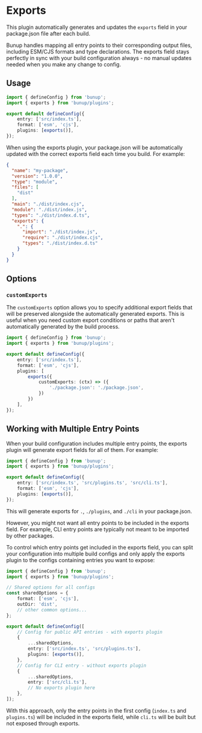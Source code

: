 # Exports

This plugin automatically generates and updates the `exports` field in your package.json file after each build. 

Bunup handles mapping all entry points to their corresponding output files, including ESM/CJS formats and type declarations. The exports field stays perfectly in sync with your build configuration always - no manual updates needed when you make any change to config.

## Usage

```ts [bunup.config.ts]
import { defineConfig } from 'bunup';
import { exports } from 'bunup/plugins';

export default defineConfig({
	entry: ['src/index.ts'],
	format: ['esm', 'cjs'],
	plugins: [exports()],
});
```

When using the exports plugin, your package.json will be automatically updated with the correct exports field each time you build. For example:

```json [package.json]
{
  "name": "my-package",
  "version": "1.0.0",
  "type": "module",
  "files": [
    "dist"
  ],
  "main": "./dist/index.cjs",
  "module": "./dist/index.js",
  "types": "./dist/index.d.ts",
  "exports": {
    ".": {
      "import": "./dist/index.js",
      "require": "./dist/index.cjs",
      "types": "./dist/index.d.ts"
    }
  }
}
```

## Options

### `customExports`

The `customExports` option allows you to specify additional export fields that will be preserved alongside the automatically generated exports. This is useful when you need custom export conditions or paths that aren't automatically generated by the build process.

```ts [bunup.config.ts]
import { defineConfig } from 'bunup';
import { exports } from 'bunup/plugins';

export default defineConfig({
	entry: ['src/index.ts'],
	format: ['esm', 'cjs'],
	plugins: [
		exports({
			customExports: (ctx) => ({
				'./package.json': './package.json',
			})
		})
	],
});
```

## Working with Multiple Entry Points

When your build configuration includes multiple entry points, the exports plugin will generate export fields for all of them. For example:

```ts [bunup.config.ts]
import { defineConfig } from 'bunup';
import { exports } from 'bunup/plugins';

export default defineConfig({
	entry: ['src/index.ts', 'src/plugins.ts', 'src/cli.ts'],
	format: ['esm', 'cjs'],
	plugins: [exports()],
});
```

This will generate exports for `.`, `./plugins`, and `./cli` in your package.json.

However, you might not want all entry points to be included in the exports field. For example, CLI entry points are typically not meant to be imported by other packages.

To control which entry points get included in the exports field, you can split your configuration into multiple build configs and only apply the exports plugin to the configs containing entries you want to expose:

```ts [bunup.config.ts]
import { defineConfig } from 'bunup';
import { exports } from 'bunup/plugins';

// Shared options for all configs
const sharedOptions = {
	format: ['esm', 'cjs'],
	outDir: 'dist',
	// other common options...
};

export default defineConfig([
	// Config for public API entries - with exports plugin
	{
		...sharedOptions,
		entry: ['src/index.ts', 'src/plugins.ts'],
		plugins: [exports()],
	},
	// Config for CLI entry - without exports plugin
	{
		...sharedOptions,
		entry: ['src/cli.ts'],
		// No exports plugin here
	},
]);
```

With this approach, only the entry points in the first config (`index.ts` and `plugins.ts`) will be included in the exports field, while `cli.ts` will be built but not exposed through exports.
